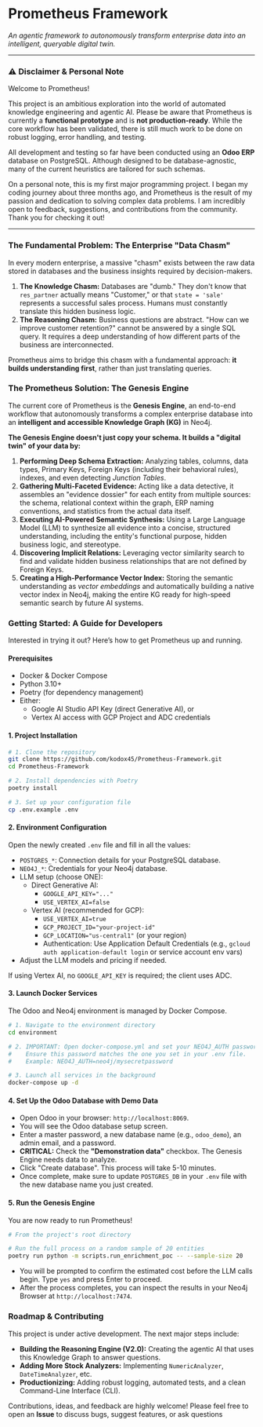 # Prometheus Framework
_An agentic framework to autonomously transform enterprise data into an intelligent, queryable digital twin._


---

### **⚠️ Disclaimer & Personal Note**

Welcome to Prometheus!

This project is an ambitious exploration into the world of automated knowledge engineering and agentic AI. Please be aware that Prometheus is currently a **functional prototype** and is **not production-ready**. While the core workflow has been validated, there is still much work to be done on robust logging, error handling, and testing.

All development and testing so far have been conducted using an **Odoo ERP** database on PostgreSQL. Although designed to be database-agnostic, many of the current heuristics are tailored for such schemas.

On a personal note, this is my first major programming project. I began my coding journey about three months ago, and Prometheus is the result of my passion and dedication to solving complex data problems. I am incredibly open to feedback, suggestions, and contributions from the community. Thank you for checking it out!

---

### **The Fundamental Problem: The Enterprise "Data Chasm"**

In every modern enterprise, a massive "chasm" exists between the raw data stored in databases and the business insights required by decision-makers.

1.  **The Knowledge Chasm:** Databases are "dumb." They don't know that `res_partner` actually means "Customer," or that `state = 'sale'` represents a successful sales process. Humans must constantly translate this hidden business logic.
2.  **The Reasoning Chasm:** Business questions are abstract. "How can we improve customer retention?" cannot be answered by a single SQL query. It requires a deep understanding of how different parts of the business are interconnected.

Prometheus aims to bridge this chasm with a fundamental approach: **it builds understanding first**, rather than just translating queries.

### **The Prometheus Solution: The Genesis Engine**

The current core of Prometheus is the **Genesis Engine**, an end-to-end workflow that autonomously transforms a complex enterprise database into an **intelligent and accessible Knowledge Graph (KG)** in Neo4j.

**The Genesis Engine doesn't just copy your schema. It builds a "digital twin" of your data by:**
1.  **Performing Deep Schema Extraction:** Analyzing tables, columns, data types, Primary Keys, Foreign Keys (including their behavioral rules), indexes, and even detecting *Junction Tables*.
2.  **Gathering Multi-Faceted Evidence:** Acting like a data detective, it assembles an "evidence dossier" for each entity from multiple sources: the schema, relational context within the graph, ERP naming conventions, and statistics from the actual data itself.
3.  **Executing AI-Powered Semantic Synthesis:** Using a Large Language Model (LLM) to synthesize all evidence into a concise, structured understanding, including the entity's functional purpose, hidden business logic, and stereotype.
4.  **Discovering Implicit Relations:** Leveraging vector similarity search to find and validate hidden business relationships that are not defined by Foreign Keys.
5.  **Creating a High-Performance Vector Index:** Storing the semantic understanding as *vector embeddings* and automatically building a native vector index in Neo4j, making the entire KG ready for high-speed semantic search by future AI systems.

### **Getting Started: A Guide for Developers**

Interested in trying it out? Here’s how to get Prometheus up and running.

#### **Prerequisites**
-   Docker & Docker Compose
-   Python 3.10+
-   Poetry (for dependency management)
-   Either:
    - Google AI Studio API Key (direct Generative AI), or
    - Vertex AI access with GCP Project and ADC credentials

#### **1. Project Installation**

```bash
# 1. Clone the repository
git clone https://github.com/kodox45/Prometheus-Framework.git
cd Prometheus-Framework

# 2. Install dependencies with Poetry
poetry install

# 3. Set up your configuration file
cp .env.example .env
```

#### **2. Environment Configuration**

Open the newly created `.env` file and fill in all the values:
-   `POSTGRES_*`: Connection details for your PostgreSQL database.
-   `NEO4J_*`: Credentials for your Neo4j database.
-   LLM setup (choose ONE):
    - Direct Generative AI:
      - `GOOGLE_API_KEY="..."`
      - `USE_VERTEX_AI=false`
    - Vertex AI (recommended for GCP):
      - `USE_VERTEX_AI=true`
      - `GCP_PROJECT_ID="your-project-id"`
      - `GCP_LOCATION="us-central1"` (or your region)
      - Authentication: Use Application Default Credentials (e.g., `gcloud auth application-default login` or service account env vars)
-   Adjust the LLM models and pricing if needed.

If using Vertex AI, no `GOOGLE_API_KEY` is required; the client uses ADC.

#### **3. Launch Docker Services**

The Odoo and Neo4j environment is managed by Docker Compose.

```bash
# 1. Navigate to the environment directory
cd environment

# 2. IMPORTANT: Open docker-compose.yml and set your NEO4J_AUTH password.
#    Ensure this password matches the one you set in your .env file.
#    Example: NEO4J_AUTH=neo4j/mysecretpassword

# 3. Launch all services in the background
docker-compose up -d
```

#### **4. Set Up the Odoo Database with Demo Data**

-   Open Odoo in your browser: `http://localhost:8069`.
-   You will see the Odoo database setup screen.
-   Enter a master password, a new database name (e.g., `odoo_demo`), an admin email, and a password.
-   **CRITICAL:** Check the **"Demonstration data"** checkbox. The Genesis Engine needs data to analyze.
-   Click "Create database". This process will take 5-10 minutes.
-   Once complete, make sure to update `POSTGRES_DB` in your `.env` file with the new database name you just created.

#### **5. Run the Genesis Engine**

You are now ready to run Prometheus!

```bash
# From the project's root directory

# Run the full process on a random sample of 20 entities
poetry run python -m scripts.run_enrichment_poc -- --sample-size 20
```
-   You will be prompted to confirm the estimated cost before the LLM calls begin. Type `yes` and press Enter to proceed.
-   After the process completes, you can inspect the results in your Neo4j Browser at `http://localhost:7474`.

### **Roadmap & Contributing**
This project is under active development. The next major steps include:
-   **Building the Reasoning Engine (V2.0):** Creating the agentic AI that uses this Knowledge Graph to answer questions.
-   **Adding More Stock Analyzers:** Implementing `NumericAnalyzer`, `DateTimeAnalyzer`, etc.
-   **Productionizing:** Adding robust logging, automated tests, and a clean Command-Line Interface (CLI).

Contributions, ideas, and feedback are highly welcome! Please feel free to open an **Issue** to discuss bugs, suggest features, or ask questions
